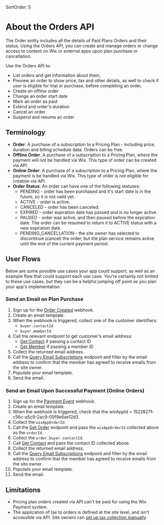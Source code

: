SortOrder: 5
# About the Orders API

The Order entity includes all the details of Paid Plans Orders and their status. Using the Orders API, you can create and manage orders or change access to content on Wix or external apps upon plan purchase or cancellation.

Use the Orders API to:
- List orders and get information about them,
- Preview an order to show price, tax and other details, as well to check if user is eligible for trial or purchase, before completing an order,
- Create an offline order
- Change an order start date
- Mark an order as paid
- Extend and order's duration
- Cancel an order
- Suspend and resume an order


## Terminology
- **Order**: A purchase of a subscription to a Pricing Plan - including price, duration and billing schedule data. Orders can be free.
- **Offline Order**: A purchase of a subscription to a Pricing Plan, where the payment will not be handled via Wix. This type of order can be created via API.
- **Online Order**: A purchase of a subscription to a Pricing Plan, where the payment is be handled via Wix. This type of order is not eligible for creation via API.
- **Order Status**: An order can have one of the following statuses:  
  - PENDING - order has been purchased and it's start date is in the future, so it is not valid yet.    
  - ACTIVE - order is active.  
  - CANCELED - order has been canceled.  
  - EXPIRED - order expiration date has passed and is no longer active.
  - PAUSED - order was active, and then paused before the expiration date. The order can be resumed to return it to ACTIVE status with a new expiration date.
  - PENDING_CANCELLATION - the site owner has selected to discontinue (cancel) the order, but the plan service remains active until the end of the current payment period.


## User Flows
Below are some possible use cases your app could support, as well as an example flow that could support each use case. You're certainly not limited to these use cases, but they can be a helpful jumping off point as you plan your app's implementation.

### Send an Email on Plan Purchase

1. Sign up for the [Order Created](https://dev.wix.com/api/rest/wix-pricing-plans/pricing-plans/orders/order-created-webhook) webhook.
2. Create an email template.
3. When the webhook is triggered, collect one of the customer identifiers:
    - `buyer.contactId`
    - `buyer.memberId`
4. Call the relevant endpoint to get customer's email address:
    - [Get Contact](https://dev.wix.com/api/rest/contacts/contacts/contacts-v4/get-contact) if passing a contact ID  
    - [Get Member](https://dev.wix.com/api/rest/members/members/get-member) if passing a member ID
5. Collect the returned email address.
6. Call the [Query Email Subscriptions](https://dev.wix.com/api/rest/marketing/email-subscriptions/query-email-subscriptions) endpoint and filter by the email address to confirm that the member has agreed to receive emails from the site owner.  
7. Populate your email template.
8. Send the email.


### Send an Email Upon Successful Payment (Online Orders)

1. Sign up for the [Payment Event](https://dev.wix.com/api/rest/wix-cashier/cashier-pay/payment-event/payment-event-webhook) webhook.  
2. Create an email template.  
3. When the webhook is triggered, check that the wixAppId = 1522827f-c56c-a5c9-2ac9-00f9e6ae12d3.  
4. Collect the `wixAppOrderId`.  
5. Call the [Get Order](https://dev.wix.com/api/rest/wix-pricing-plans/pricing-plans/orders/get-order) endpoint and pass the `wixAppOrderId` collected above as the `orderId`.  
6. Collect the `order.buyer.contactId`.  
7. Call [Get Contact](https://dev.wix.com/api/rest/contacts/contacts/contacts-v4/get-contact) and pass the contact ID collected above.  
8. Collect the returned email address.  
6. Call the [Query Email Subscriptions](https://dev.wix.com/api/rest/marketing/email-subscriptions/query-email-subscriptions) endpoint and filter by the email address to confirm that the member has agreed to receive emails from the site owner.  
7. Populate your email template.  
8. Send the email.  

## Limitations
- Pricing plan orders created via API can't be paid for using the Wix Payment system.
- The application of tax to orders is defined at the site level, and isn't accessible via API. Site owners can [set up tax collection manually](https://support.wix.com/en/article/pricing-plans-setting-up-tax-collection).
